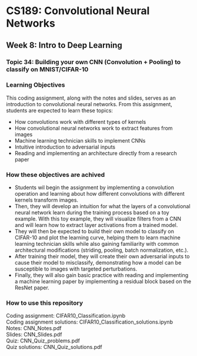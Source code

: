 # CS189: Convolutional Neural Networks
## Week 8: Intro to Deep Learning
### Topic 34: Building your own CNN (Convolution + Pooling) to classify on MNIST/CIFAR-10

### Learning Objectives
This coding assignment, along with the notes and slides, serves as an introduction to convolutional neural networks. From this assignment, students are expected to learn these topics:
* How convolutions work with different types of kernels
* How convolutional neural networks work to extract features from images
* Machine learning technician skills to implement CNNs
* Intuitive introduction to adversarial inputs
* Reading and implementing an architecture directly from a research paper

### How these objectives are achived
* Students wil begin the assignment by implementing a convolution operation and learning about how different convolutions with different kernels transform images. 
* Then, they will develop an intuition for what the layers of a convolutional neural network learn during the training process based on a toy example. With this toy example, they will visualize filters from a CNN and will learn how to extract layer activations from a trained model. 
* They will then be expected to build their own model to classify on CIFAR-10 and plot the learning curve, helping them to learn machine learning technician skills while also gaining familiarity with common architectural modifications (striding, pooling, batch normalization, etc.). 
* After training their model, they will create their own adversarial inputs to cause their model to misclassify, demonstrating how a model can be susceptible to images with targeted perturbations. 
* Finally, they will also gain basic practice with reading and implementing a machine learning paper by implementing a residual block based on the ResNet paper.

### How to use this repository
Coding assignment: CIFAR10_Classification.ipynb  
Coding assignment solutions: CIFAR10_Classification_solutions.ipynb  
Notes: CNN_Notes.pdf  
Slides: CNN_Slides.pdf  
Quiz: CNN_Quiz_problems.pdf  
Quiz solutions: CNN_Quiz_solutions.pdf  
